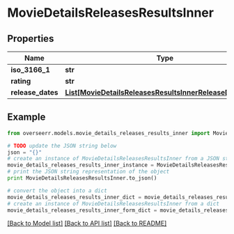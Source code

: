 # MovieDetailsReleasesResultsInner


## Properties
Name | Type | Description | Notes
------------ | ------------- | ------------- | -------------
**iso_3166_1** | **str** |  | [optional] 
**rating** | **str** |  | [optional] 
**release_dates** | [**List[MovieDetailsReleasesResultsInnerReleaseDatesInner]**](MovieDetailsReleasesResultsInnerReleaseDatesInner.md) |  | [optional] 

## Example

```python
from overseerr.models.movie_details_releases_results_inner import MovieDetailsReleasesResultsInner

# TODO update the JSON string below
json = "{}"
# create an instance of MovieDetailsReleasesResultsInner from a JSON string
movie_details_releases_results_inner_instance = MovieDetailsReleasesResultsInner.from_json(json)
# print the JSON string representation of the object
print MovieDetailsReleasesResultsInner.to_json()

# convert the object into a dict
movie_details_releases_results_inner_dict = movie_details_releases_results_inner_instance.to_dict()
# create an instance of MovieDetailsReleasesResultsInner from a dict
movie_details_releases_results_inner_form_dict = movie_details_releases_results_inner.from_dict(movie_details_releases_results_inner_dict)
```
[[Back to Model list]](../README.md#documentation-for-models) [[Back to API list]](../README.md#documentation-for-api-endpoints) [[Back to README]](../README.md)


